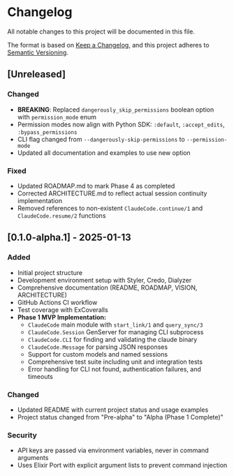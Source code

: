 # Changelog

All notable changes to this project will be documented in this file.

The format is based on [Keep a Changelog](https://keepachangelog.com/en/1.0.0/),
and this project adheres to [Semantic Versioning](https://semver.org/spec/v2.0.0.html).

## [Unreleased]

### Changed
- **BREAKING**: Replaced `dangerously_skip_permissions` boolean option with `permission_mode` enum
- Permission modes now align with Python SDK: `:default`, `:accept_edits`, `:bypass_permissions`
- CLI flag changed from `--dangerously-skip-permissions` to `--permission-mode`
- Updated all documentation and examples to use new option

### Fixed
- Updated ROADMAP.md to mark Phase 4 as completed
- Corrected ARCHITECTURE.md to reflect actual session continuity implementation
- Removed references to non-existent `ClaudeCode.continue/1` and `ClaudeCode.resume/2` functions

## [0.1.0-alpha.1] - 2025-01-13

### Added
- Initial project structure
- Development environment setup with Styler, Credo, Dialyzer
- Comprehensive documentation (README, ROADMAP, VISION, ARCHITECTURE)
- GitHub Actions CI workflow
- Test coverage with ExCoveralls
- **Phase 1 MVP Implementation:**
  - `ClaudeCode` main module with `start_link/1` and `query_sync/3`
  - `ClaudeCode.Session` GenServer for managing CLI subprocess
  - `ClaudeCode.CLI` for finding and validating the claude binary
  - `ClaudeCode.Message` for parsing JSON responses
  - Support for custom models and named sessions
  - Comprehensive test suite including unit and integration tests
  - Error handling for CLI not found, authentication failures, and timeouts

### Changed
- Updated README with current project status and usage examples
- Project status changed from "Pre-alpha" to "Alpha (Phase 1 Complete)"

### Security
- API keys are passed via environment variables, never in command arguments
- Uses Elixir Port with explicit argument lists to prevent command injection